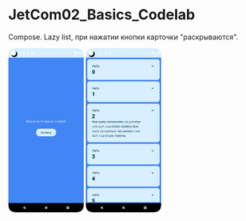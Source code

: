 # JetCom02_Basics_Codelab
Compose. Lazy list, при нажатии кнопки карточки "раскрываются".

<img src="https://github.com/Robomez/JetCom02_Basics_Codelab/blob/main/Screenshot1.png" width=30% height=30%>
<img src="https://github.com/Robomez/JetCom02_Basics_Codelab/blob/main/Screenshot2.png" width=30% height=30%>
